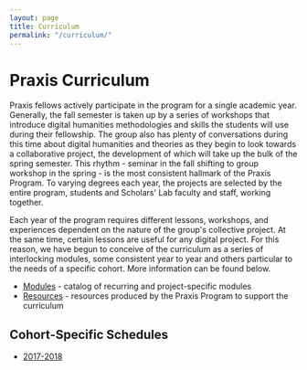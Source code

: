 ```yaml
---
layout: page
title: Curriculum
permalink: "/curriculum/"
---
```


# Praxis Curriculum

Praxis fellows actively participate in the program for a single academic year. Generally, the fall semester is taken up by a series of workshops that introduce digital humanities methodologies and skills the students will use during their fellowship. The group also has plenty of conversations during this time about digital humanities and theories as they begin to look towards a collaborative project, the development of which will take up the bulk of the spring semester. This rhythm - seminar in the fall shifting to group workshop in the spring - is the most consistent hallmark of the Praxis Program. To varying degrees each year, the projects are selected by the entire program, students and Scholars' Lab faculty and staff, working together.

Each year of the program requires different lessons, workshops, and experiences dependent on the nature of the group's collective project. At the same time, certain lessons are useful for any digital project. For this reason, we have begun to conceive of the curriculum as a series of interlocking modules, some consistent year to year and others particular to the needs of a specific cohort. More information can be found below.

* [Modules](/curriculum/modules) - catalog of recurring and project-specific modules
* [Resources](/resources/) - resources produced by the Praxis Program to support the curriculum

## Cohort-Specific Schedules

* [2017-2018](/curriculum/2017-2018/)
